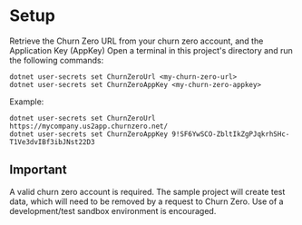 ﻿# Setup

Retrieve the Churn Zero URL from your churn zero account, and the Application Key (AppKey)
Open a terminal in this project's directory and run the following commands:
```
dotnet user-secrets set ChurnZeroUrl <my-churn-zero-url>
dotnet user-secrets set ChurnZeroAppKey <my-churn-zero-appkey>
```
Example:
```
dotnet user-secrets set ChurnZeroUrl https://mycompany.us2app.churnzero.net/
dotnet user-secrets set ChurnZeroAppKey 9!SF6YwSCO-ZbltIkZgPJqkrhSHc-T1Ve3dvIBf3ibJNst22D3
```

## Important

A valid churn zero account is required.
The sample project will create test data, which will need to be removed by a request to Churn Zero.
Use of a development/test sandbox environment is encouraged.